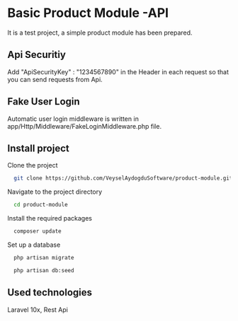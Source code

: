 
# Basic Product Module -API

It is a test project, a simple product module has been prepared.



## Api Securitiy

Add "ApiSecurityKey" : "1234567890" in the Header in each request so that you can send requests from Api.

## Fake User Login

Automatic user login middleware is written in app/Http/Middleware/FakeLoginMiddleware.php file.
## Install project

Clone the project

```bash
  git clone https://github.com/VeyselAydogduSoftware/product-module.git
```

Navigate to the project directory

```bash
  cd product-module
```

Install the required packages

```bash
  composer update
```

Set up a database

```bash
  php artisan migrate
```

```bash
  php artisan db:seed
```

  
## Used technologies

Laravel 10x, Rest Api
  
